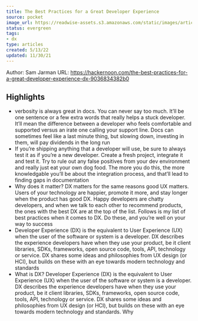 ```yaml
---
title: The Best Practices for a Great Developer Experience
source: pocket
image_url: https://readwise-assets.s3.amazonaws.com/static/images/article4.6bc1851654a0.png
status: evergreen
tags: 
- dx 
type: articles
created: 5/13/22
updated: 11/30/21
---
```


Author: Sam Jarman
URL: https://hackernoon.com/the-best-practices-for-a-great-developer-experience-dx-9036834382b0

## Highlights
- verbosity is always great in docs. You can never say too much. It’ll be one sentence or a few extra words that really helps a stuck developer. It’ll mean the difference between a developer who feels comfortable and supported versus an irate one calling your support line. Docs can sometimes feel like a last minute thing, but slowing down, investing in them, will pay dividends in the long run
- If you’re shipping anything that a developer will use, be sure to always test it as if you’re a new developer. Create a fresh project, integrate it and test it. Try to rule out any false positives from your dev environment and really just eat your own dog food. The more you do this, the more knowledgable you’ll be about the integration process, and that’ll lead to finding gaps in documentation
- Why does it matter? DX matters for the same reasons good UX matters. Users of your technology are happier, promote it more, and stay longer when the product has good DX. Happy developers are chatty developers, and when we talk to each other to recommend products, the ones with the best DX are at the top of the list. Follows is my list of best practices when it comes to DX. Do these, and you’re well on your way to success
- Developer Experience (DX) is the equivalent to User Experience (UX) when the user of the software or system is a developer. DX describes the experience developers have when they use your product, be it client libraries, SDKs, frameworks, open source code, tools, API, technology or service. DX shares some ideas and philosophies from UX design (or HCI), but builds on these with an eye towards modern technology and standards
- What is DX? Developer Experience (DX) is the equivalent to User Experience (UX) when the user of the software or system is a developer. DX describes the experience developers have when they use your product, be it client libraries, SDKs, frameworks, open source code, tools, API, technology or service. DX shares some ideas and philosophies from UX design (or HCI), but builds on these with an eye towards modern technology and standards. Why
